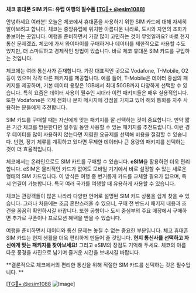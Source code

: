 **체코 휴대폰 SIM 카드: 유럽 여행의 필수품 [[TG💪+ @esim1088](https://t.me/s/esim1088)]**

안녕하세요 여러분! 오늘은 체코에서 휴대폰을 사용하기 위한 SIM 카드에 대해 자세히 알아보려고 합니다. 체코는 중앙유럽에 위치한 아름다운 나라로, 도시와 자연의 조화가 돋보이는 곳입니다. 여행을 준비하면서 가장 많이 고민하는 것이 무엇일까요? 바로 현지 통신 문제겠죠. 체코에 가서 와이파이를 구매하거나 데이터를 제한적으로 사용할 수도 있지만, 더 스마트하고 경제적인 방법이 있습니다. 바로 체코 휴대폰 SIM 카드를 구입하는 것입니다.

체코에는 여러 통신사가 존재합니다. 가장 대표적인 곳으로 Vodafone, T-Mobile, O2 등이 있으며 각각 다른 패키지를 제공합니다. 예를 들어, T-Mobile은 데이터 중심의 패키지를 제공하며, 기본 데이터 용량은 1GB에서 최대 50GB까지 다양하게 선택할 수 있습니다. 특히 요즘은 데이터 사용이 필수인 시대라 이런 패키지들은 매우 실용적입니다. 또한 Vodafone은 국제 전화나 문자 메시지에 강점을 가지고 있어 해외 통화를 자주 사용하는 분들에게 추천합니다.

SIM 카드를 구매할 때는 자신에게 맞는 패키지를 잘 선택하는 것이 중요합니다. 만약 짧은 기간 체코를 방문한다면 일주일 동안 사용할 수 있는 패키지를 추천드립니다. 이런 경우 데이터를 많이 사용하지 않는다면 저렴한 요금제를 선택해 비용을 절감할 수 있습니다. 반면, 장기 체류를 계획하고 있다면 무제한 데이터나 큰 용량의 패키지를 선택하는 것이 더 효율적입니다.

체코에서는 온라인으로도 SIM 카드를 구매할 수 있습니다. **eSIM**을 활용하면 더욱 편리합니다. eSIM은 물리적인 카드가 없어도 모바일 기기에서 바로 설정할 수 있는 새로운 형태의 SIM 카드입니다. 이 방식은 여행 중 번거롭게 카드를 교체할 필요가 없으며, 즉시 연결이 가능합니다. 특히 여러 국가를 여행할 때 유용하게 사용할 수 있습니다.

체코는 관광객들이 많은 나라라 다양한 언어로 설명된 SIM 카드 상품을 쉽게 찾을 수 있습니다. 그러나 처음에는 조금 혼란스러울 수 있으니, 구매 전 반드시 패키지 내용과 조건을 꼼꼼히 확인하시길 바랍니다. 또한 공항이나 도시 중심부의 주요 매장에서 구매하면 추가로 쿠폰이나 프로모션 혜택을 받을 수 있습니다.

여행을 준비하면서 데이터와 통신 문제는 놓칠 수 없는 중요한 부분입니다. 체코 휴대폰 SIM 카드는 현지 생활을 더욱 편리하게 만들어 줄 것입니다. **현지 통신사를 선택하고 자신에게 맞는 패키지를 찾아보세요!** 그리고 eSIM의 장점도 기억해 두세요. 체코의 아름다운 풍경을 사진으로 남기며 즐거운 시간을 보내시길 바랍니다.

**결론적으로 체코에서의 편리한 통신을 위해 적절한 SIM 카드를 선택하는 것은 필수입니다. **

[[TG💪+ @esim1088](https://t.me/s/esim1088) ![Image](https://i.postimg.cc/Y0z9fWf4/image.png)]